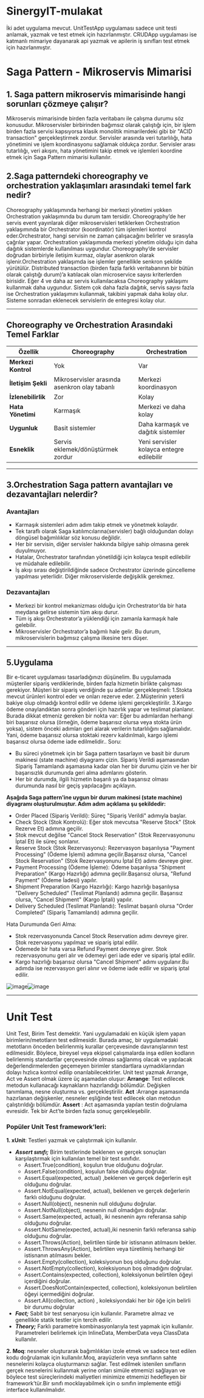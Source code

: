# SinergyIT-mulakat
İki adet uygulama mevcut. UnitTestApp uygulaması sadece unit testi anlamak, yazmak ve test etmek için hazırlanmıştır. CRUDApp uygulaması ise  katmanlı mimariye dayanarak api yazmak ve apilerin iş sınıfları test etmek için hazırlanmıştır.

# Saga Pattern - Mikroservis Mimarisi

## 1. Saga pattern mikroservis mimarisinde hangi sorunları çözmeye çalışır?

Mikroservis mimarisinde birden fazla veritabanı ile çalışma durumu söz konusudur. Mikroservisler birbirinden bağımsız olarak çalıştığı için, bir işlem birden fazla servisi kapsıyorsa klasik monolitik mimarilerdeki gibi bir "ACID transaction" gerçekleştirmek zordur. Servisler arasında veri tutarlılığı, hata yönetimini ve işlem koordinasyonu sağlamak oldukça zordur. Servisler arası tutarlılığı, veri akışını, hata yönetimini takip etmek ve işlemleri koordine etmek için Saga Pattern mimarisi kullanılır.


## 2.Saga patterndeki choreography ve orchestration yaklaşımları arasındaki temel fark nedir?  

 Choreography yaklaşımında herhangi bir merkezi yönetimi yokken Orchestration  yaklaşımında bu durum tam tersidir. Choreography’de her servis event yayınlarak diğer mikroservisleri tetiklerken Orchestration yaklaşımında bir  Orchestrator (koordinatör) tüm işlemleri kontrol eder.Orchestrator, hangi servisin ne zaman çalışacağını belirler ve sırasıyla çağrılar yapar. Orchestration yaklaşımında merkezi yönetim olduğu için daha dağıtık sistemlerde kullanılması uygundur. Choreography’de servisler doğrudan birbiriyle iletişim kurmaz, olaylar asenkron olarak işlenir.Orchestration yaklaşımda ise işlemler genellikle senkron şekilde yürütülür. Distributed transaction (birden fazla farklı veritabanının bir bütün olarak çalıştığı durum)’a katılacak olan microservice sayısı kriterlerden birisidir. Eğer 4 ve daha az servis kullanılacaksa Choreography yaklaşımı kullanmak daha uygundur. Sistem çok daha fazla dağıtık, servis sayısı fazla ise Orchestration  yaklaşımını kullanmak, takibini yapmak daha kolay olur. Sisteme sonradan eklenecek servislerin de entegresi kolay olur. 

---

## Choreography ve Orchestration Arasındaki Temel Farklar

| Özellik                  | Choreography                                   | Orchestration                                |
|--------------------------|-----------------------------------------------|---------------------------------------------|
| **Merkezi Kontrol**      | Yok                                           | Var                                         |
| **İletişim Şekli**       | Mikroservisler arasında asenkron olay tabanlı | Merkezi koordinasyon                        |
| **İzlenebilirlik**       | Zor                                           | Kolay                                       |
| **Hata Yönetimi**        | Karmaşık                                     | Merkezi ve daha kolay                       |
| **Uygunluk**             | Basit sistemler                              | Daha karmaşık ve dağıtık sistemler          |
| **Esneklik**             | Servis eklemek/dönüştürmek zordur            | Yeni servisler kolayca entegre edilebilir   |

---

## 3.Orchestration Saga pattern avantajları ve dezavantajları nelerdir?

### Avantajları
- Karmaşık sistemleri adım adım takip etmek ve yönetmek kolaydır.
- Tek taraflı olarak Saga katılımcılarına(servisler) bağlı olduğundan dolayı döngüsel bağımlılıklar söz konusu değildir.
- Her bir servisin, diğer servisler hakkında bilgiye sahip olmasına gerek duyulmuyor.
- Hatalar, Orchestrator tarafından yönetildiği için kolayca tespit edilebilir ve müdahale edilebilir.
- İş akışı sırası değiştirildiğinde sadece Orchestrator üzerinde güncelleme yapılması yeterlidir. Diğer mikroservislerde değişiklik gerekmez.

### Dezavantajları
- Merkezi bir kontrol mekanizması olduğu için Orchestrator’da bir hata meydana gelirse sistemin tüm akışı durur.
- Tüm iş akışı Orchestrator’a yüklendiği için zamanla karmaşık hale gelebilir.
- Mikroservisler Orchestrator’a bağımlı hale gelir. Bu durum, mikroservislerin bağımsız çalışma ilkesine ters düşer.

---
## 5.Uygulama
Bir e-ticaret uygulaması tasarladığınızı düşünelim. Bu uygulamada müşteriler sipariş verdiklerinde, birden fazla hizmetin birlikte çalışması gerekiyor. Müşteri bir sipariş verdiğinde şu adımlar gerçekleşmeli:
1.Stokta mevcut ürünleri kontrol eder ve onları rezerve eder.
2.Müşterinin yeterli bakiye olup olmadığı kontrol edilir ve ödeme işlemi gerçekleştirilir. 
3.Kargo ödeme onaylandıktan sonra gönderi için hazırlık yapar ve teslimat planlanır.
Burada dikkat etmeniz gereken bir nokta var: Eğer bu adımlardan herhangi biri başarısız olursa (örneğin, ödeme başarısız olursa veya stokta ürün yoksa), sistem önceki adımları geri alarak verilerin tutarlılığını sağlamalıdır. Yani, ödeme başarısız olursa stoktaki rezerv kaldırılmalı, kargo işlemi başarısız olursa ödeme iade edilmelidir..
Soru:
 - Bu süreci yönetmek için bir Saga pattern tasarlayın ve basit bir durum makinesi (state machine) diyagramı çizin. Sipariş Verildi aşamasından Sipariş Tamamlandı aşamasına kadar olan her bir durumu çizin ve her bir başarısızlık durumunda geri alma adımlarını gösterin.
 - Her bir durumda, ilgili hizmetin başarılı ya da başarısız olması durumunda nasıl bir geçiş yapılacağını açıklayın.

 **Aşağıda Saga pattern'ine uygun bir durum makinesi (state machine) diyagramı oluşturulmuştur. Adım adım açıklama şu şekildedir:**

 - Order Placed (Sipariş Verildi): Süreç "Sipariş Verildi" adımıyla başlar.
 - Check Stock (Stok Kontrolü): Eğer stok mevcutsa "Reserve Stock" (Stok Rezerve Et) adımına geçilir.
 - Stok mevcut değilse "Cancel Stock Reservation" (Stok Rezervasyonunu İptal Et) ile süreç sonlanır.
 - Reserve Stock (Stok Rezervasyonu): Rezervasyon başarılıysa "Payment Processing" (Ödeme İşlemi) adımına geçilir.Başarısız olursa, "Cancel Stock Reservation" (Stok Rezervasyonunu İptal Et) adımı devreye girer.
 - Payment Processing (Ödeme İşleme): Ödeme başarılıysa "Shipment Preparation" (Kargo Hazırlığı) adımına geçilir.Başarısız olursa, "Refund Payment" (Ödeme İadesi) yapılır.
 - Shipment Preparation (Kargo Hazırlığı): Kargo hazırlığı başarılıysa "Delivery Scheduled" (Teslimat Planlandı) adımına geçilir. Başarısız olursa, "Cancel Shipment" (Kargo İptali) yapılır.
 - Delivery Scheduled (Teslimat Planlandı): Teslimat başarılı olursa "Order Completed" (Sipariş Tamamlandı) adımına geçilir.

Hata Durumunda Geri Alma:

 - Stok rezervasyonunda Cancel Stock Reservation adımı devreye girer. Stok rezervasyonu yapılmaz  ve sipariş iptal edilir. 
 - Ödemede bir hata varsa Refund Payment devreye girer. Stok rezervasyonunu geri alır ve ödemeyi geri iade eder  ve sipariş iptal edilir.
 - Kargo hazırlığı başarısız olursa "Cancel Shipment" adımı uygulanır.Bu adımda ise rezervasyon geri alınır ve ödeme iade edilir ve sipariş iptal edilir.
   
![image](https://github.com/user-attachments/assets/03d2ae82-0d4d-4c0d-ae4f-a063e0cca8c0)![image](https://github.com/user-attachments/assets/ab3d12a6-5cd1-46e3-b8ca-7f910792e90e)

---
# Unit Test
   Unit Test, Birim Test demektir. Yani uygulamadaki en küçük işlem yapan birimlerin/metotların test edilmesidir. Burada amaç, bir uygulamadaki metotların önceden belirlenmiş kurallar çerçevesinde davranışlarının test edilmesidir. Böylece, bireysel veya ekipsel çalışmalarda inşa edilen kodların belirlenmiş standartlar çerçevesinde olması sağlanmış olacak ve yapılacak değerlendirmelerden geçemeyen birimler standartlara uymadıklarından dolayı hızlıca kontrol edilip onarılabilecektirler. 
   Unit test yazmak Arrange, Act ve Assert olmak üzere üç aşamadan oluşur:
**Arrange**: Test edilecek metodun kullanacağı kaynakların hazırlandığı bölümdür. Değişken tanımlama, nesne oluşturma vs. gerçekleştirilir.
**Act** :Arrange aşamasında hazırlanan değişkenler, nesneler eşliğinde test edilecek olan metodun çalıştırıldığı bölümdür.
**Assert** : Act aşamasında yapılan testin doğrulama evresidir. Tek bir Act’te birden fazla sonuç gerçekleşebilir. 

### Popüler Unit Test framework’leri:

**1. xUnit**: Testleri yazmak ve çalıştırmak için kullanılır.
 - ***Assert sınıfı;***
   Birim testlerinde beklenen ve gerçek sonuçları karşılaştırmak için kullanılan temel bir test sınıfıdır.
    - Assert.True(condition), koşulun true olduğunu doğrular.
    - Assert.False(condition), koşulun false olduğunu doğrular.
    - Assert.Equal(expected, actual) ,beklenen ve gerçek değerlerin eşit olduğunu doğrular.
    - Assert.NotEqual(expected, actual), beklenen ve gerçek değerlerin farklı olduğunu doğrular.
    - Assert.Null(object), nesnenin null olduğunu doğrular.
    - Assert.NotNull(object), nesnenin null olmadığını doğrular.
    - Assert.Same(expected, actual), iki nesnenin aynı referansa sahip olduğunu doğrular.
    - Assert.NotSame(expected, actual),iki nesnenin farklı referansa sahip olduğunu doğrular.
    - Assert.Throws<TException>(Action), belirtilen türde bir istisnanın atılmasını bekler.
    - Assert.ThrowsAny<TException>(Action), belirtilen veya türetilmiş herhangi bir istisnanın atılmasını bekler.
    - Assert.Empty(collection), koleksiyonun boş olduğunu doğrular.
    - Assert.NotEmpty(collection), koleksiyonun boş olmadığını doğrular.
    - Assert.Contains(expected, collection), koleksiyonun belirtilen öğeyi içerdiğini doğrular.
    - Assert.DoesNotContain(expected, collection), koleksiyonun belirtilen öğeyi içermediğini doğrular.
    - Assert.All(collection, action) , koleksiyondaki her bir öğe için belirli bir durumu doğrular
 - ***Fact;***
  Sabit bir test senaryosu için kullanılır.
  Parametre almaz ve genellikle statik testler için tercih edilir.
  - ***Theory;***
  Farklı parametre kombinasyonlarıyla test yapmak için kullanılır.
  Parametreleri belirlemek için InlineData, MemberData veya ClassData kullanılır.

**2. Moq**:  nesneler oluşturarak bağımlılıkları izole etmek ve sadece test edilen kodu doğrulamak için kullanılır.Moq, arayüzlerin veya sınıfların sahte nesnelerini kolayca oluşturmanızı sağlar. Test edilmek istenilen sınıfların gerçek nesnelerini kullanmak yerine onları simüle etmemizi sağlayan ve böylece test süreçlerindeki maliyetleri minimize etmemizi hedefleyen bir framework’tür.Bir sınıfı mocklayabilmek için o sınıfın implemente ettiği interface kullanılmalıdır. 


